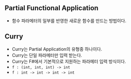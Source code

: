 ## Partial Functional Application
- 함수 파라메터의 일부를 반영한 새로운 함수를 만드는 방법이다.

## Curry
- Curry는 Partial Application의 유형중 하나이다.
- Curry는 단일 파라메터만 입력 받는다.
- Curry는 F#에서 기본적으로 지원하는 파라메터 입력 방식이다.
- `f : (int, int, int) -> int`
- `f : int -> int -> int -> int`
